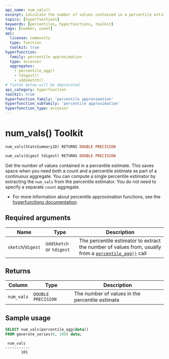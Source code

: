 ```yaml
---
api_name: num_vals()
excerpt: Calculate the number of values contained in a percentile estimate
topics: [hyperfunctions]
keywords: [percentiles, hyperfunctions, toolkit]
tags: [number, count]
api:
  license: community
  type: function
  toolkit: true
hyperfunction:
  family: percentile approximation
  type: accessor
  aggregates:
    - percentile_agg()
    - tdigest()
    - uddsketch()
# fields below will be deprecated
api_category: hyperfunction
toolkit: true
hyperfunction_family: 'percentile approximation'
hyperfunction_subfamily: 'percentile approximation'
hyperfunction_type: accessor
---
```


# num_vals()  <tag type="toolkit">Toolkit</tag>

```SQL
num_vals(StatsSummary1D) RETURNS DOUBLE PRECISION
```

```SQL
num_vals(digest tdigest) RETURNS DOUBLE PRECISION
```

Get the number of values contained in a percentile estimate. This saves space
when you need both a count and a percentile estimate as part of a continuous
aggregate. You can compute a single percentile estimator by extracting the
`num_vals` from the percentile estimator. You do not need to specify a separate
`count` aggregate.

*   For more information about percentile approximation functions, see the
    [hyperfunctions documentation][hyperfunctions-percentile-approx].

## Required arguments

|Name|Type|Description|
|---|---|---|
|`sketch`/`digest`|`UddSketch` or `tdigest`|The percentile estimator to extract the number of values from, usually from a [`percentile_agg()`][percentile_agg] call|

## Returns

|Column|Type|Description|
|---|---|---|
|`num_vals`|`DOUBLE PRECISION`|The number of values in the percentile estimate|

## Sample usage

```SQL
SELECT num_vals(percentile_agg(data))
FROM generate_series(0, 100) data;
```

```output
 num_vals
-----------
       101
```

[hyperfunctions-stats-agg]: /timescaledb/:currentVersion:/how-to-guides/hyperfunctions/stats-aggs/
[hyperfunctions-percentile-approx]: /timescaledb/:currentVersion:/how-to-guides/hyperfunctions/percentile-approx/
[percentile_agg]: /api/:currentVersion:/hyperfunctions/percentile-approximation/percentile_agg/

